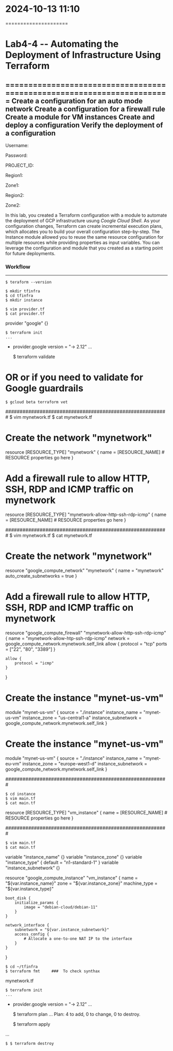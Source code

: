 # 2024-10-13    11:10
=====================

# Lab4-4 -- Automating the Deployment of Infrastructure Using Terraform 
=======================================================================
Create a configuration for an auto mode network
Create a configuration for a firewall rule
Create a module for VM instances
Create and deploy a configuration
Verify the deployment of a configuration
-----
Username:
    
Password:
    
PROJECT_ID:
    
Region1:
    
Zone1:
    
Region2:
    
Zone2:    



In this lab, you created a Terraform configuration with a module to automate the deployment of GCP infrastructure usung *Coogle Cloud Shell*.
As your configuration changes, Terraform can create incremental execution plans, which allocates you to build your overall configuration step-by-step.
The Instance module allowed you to reuse the same resource configuration for multiple resources while providing properties as input variables.
You can leverage the configuration and module that you created as a starting point for future deployments. 

### Workflow
------------
    $ teraform --version

    $ mkdir tfinfra
    $ cd tfinfra
    $ mkdir instance

    $ vim provider.tf
    $ cat provider.tf
provider "google" {}

    $ terraform init
    ...
* provider.google version = "-> 2.12"
    ...

    $ terraform validate
# OR or if you need to validate for Google guardrails
    $ gcloud beta terraform vet

#########################################################
    $ vim mynetwork.tf
    $ cat mynetwork.tf
# Create the network "mynetwork"
resource [RESOURCE_TYPE] "mynetwork" {
    name = [RESOURCE_NAME]
    # RESOURCE properties go here
}

# Add a firewall rule to allow HTTP, SSH, RDP and ICMP traffic on mynetwork
resource [RESOURCE_TYPE] "mynetwork-allow-http-ssh-rdp-icmp" {
    name = [RESOURCE_NAME]
    # RESOURCE properties go here
}

#########################################################
    $ vim mynetwork.tf
    $ cat mynetwork.tf
# Create the network "mynetwork"
resource "google_compute_network" "mynetwork" {
    name = "mynetwork"
    auto_create_subnetworks = true
}

# Add a firewall rule to allow HTTP, SSH, RDP and ICMP traffic on mynetwork
resource "google_compute_firewall" "mynetwork-allow-http-ssh-rdp-icmp" {
    name = "mynetwork-allow-htp-ssh-rdp-icmp"
    network = google_compute_network.mynetwork.self_link
    allow {
        protocol = "tcp"
        ports = ["22", "80", "3389"]
    }

    allow {
        protocol = "icmp"
    }
}

# Create the instance "mynet-us-vm"
module "mynet-us-vm" {
    source = "./instance"
    instance_name = "mynet-us-vm"
    instance_zone = "us-central1-a"
    instance_subnetwork = google_compute_network.mynetwork.self_link
}
# Create the instance "mynet-us-vm"
module "mynet-us-vm" {
    source = "./instance"
    instance_name = "mynet-eu-vm"
    instance_zone = "europe-west1-d"
    instance_subnetwork = google_compute_network.mynetwork.self_link
}

#########################################################

    $ cd instance
    $ vim main.tf
    $ cat main.tf
resource [RESOURCE_TYPE] "vm_instance" {
    name = [RESOURCE_NAME]
    # RESOURCE properties go here
}

#########################################################

    $ vim main.tf
    $ cat main.tf
variable "instance_name" {}
variable "instance_zone" {}
variable "instance_type" {
    default = "n1-standard-1"
}
variable "instance_subnetwork" {}

resource "google_compute_instance" "vm_instance" {
    name = "${var.instance_name}"
    zone = "${var.instance_zone}"
    machine_type = "${var.instance_type}"

    boot_disk {
        initialize_params {
            image = "debian-cloud/debian-11"
        }
    }

    network_interface {
        subnetwork = "${var.instance_subnetwork}"
        access_config {
            # Allocate a one-to-one NAT IP to the interface
        }
    }
    
}


    $ cd ~/tfinfra
    $ terraform fmt     ###  To check synthax
mynetwork.tf

    $ terraform init
    ...
* provider.google version = "-> 2.12"
    ...

    $ terraform plan
    ...
Plan: 4 to add, 0 to change, 0 to destroy.

    $ terraform apply

...

    $ $ terraform destroy